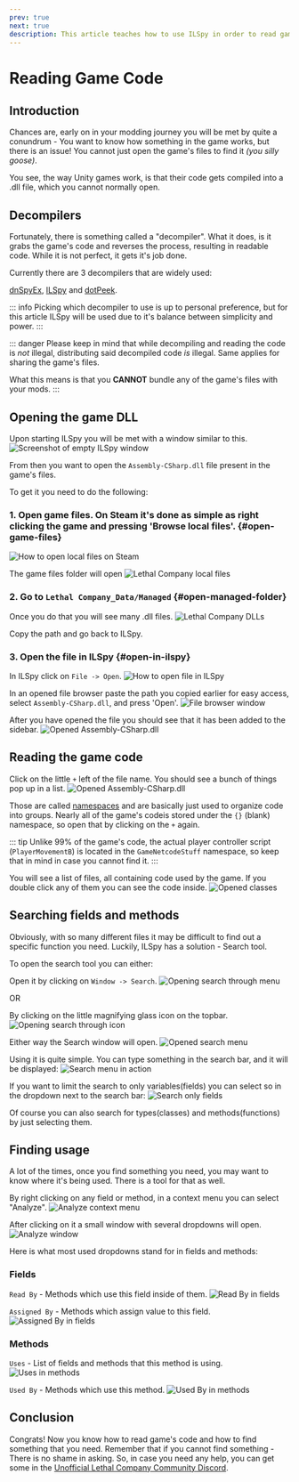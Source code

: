 ```yaml
---
prev: true
next: true
description: This article teaches how to use ILSpy in order to read game's code
---
```


# Reading Game Code
## Introduction
Chances are, early on in your modding journey you will be met by quite a conundrum - You want to know how something in the game works, but there is an issue! You cannot just open the game's files to find it *(you silly goose)*. 

You see, the way Unity games work, is that their code gets compiled into a .dll file, which you cannot normally open. 

## Decompilers
Fortunately, there is something called a "decompiler". What it does, is it grabs the game's code and reverses the process, resulting in readable code. While it is not perfect, it gets it's job done.

Currently there are 3 decompilers that are widely used:

[dnSpyEx](https://github.com/dnSpyEx/dnSpy), [ILSpy](https://github.com/icsharpcode/ILSpy) and [dotPeek](https://www.jetbrains.com/decompiler/). 

::: info
Picking which decompiler to use is up to personal preference, but for this article ILSpy will be used due to it's balance between simplicity and power.
:::

::: danger
Please keep in mind that while decompiling and reading the code is *not* illegal, distributing said decompiled code *is* illegal. Same applies for sharing the game's files. 

What this means is that you **CANNOT** bundle any of the game's files with your mods.
:::

## Opening the game DLL
Upon starting ILSpy you will be met with a window similar to this.
![Screenshot of empty ILSpy window](/images/reading-game-code/ilspy-window.png)

From then you want to open the `Assembly-CSharp.dll` file present in the game's files. 

To get it you need to do the following:
### 1. Open game files. On Steam it's done as simple as right clicking the game and pressing 'Browse local files'. {#open-game-files}
![How to open local files on Steam](/images/reading-game-code/opening-local-files.png)

The game files folder will open
![Lethal Company local files](/images/reading-game-code/lc-game-folder.png)

### 2. Go to `Lethal Company_Data/Managed` {#open-managed-folder}

Once you do that you will see many .dll files.
![Lethal Company DLLs](/images/reading-game-code/lc-dlls.png)

Copy the path and go back to ILSpy.

### 3. Open the file in ILSpy {#open-in-ilspy}

In ILSpy click on `File -> Open`.
![How to open file in ILSpy](/images/reading-game-code/ilspy-open.png)

In an opened file browser paste the path you copied earlier for easy access, select `Assembly-CSharp.dll`, and press 'Open'. 
![File browser window](/images/reading-game-code/opened-folder.png)

After you have opened the file you should see that it has been added to the sidebar.
![Opened Assembly-CSharp.dll](/images/reading-game-code/opened-asc-in-ilspy.png)

## Reading the game code
Click on the little `+` left of the file name. You should see a bunch of things pop up in a list.
![Opened Assembly-CSharp.dll](/images/reading-game-code/namespaces.png)

Those are called [namespaces](https://learn.microsoft.com/en-us/dotnet/csharp/fundamentals/types/namespaces) and are basically just used to organize code into groups. Nearly all of the game's codeis stored under the `{}` (blank) namespace, so open that by clicking on the `+` again.

::: tip
Unlike 99% of the game's code, the actual player controller script (`PlayerMovementB`) is located in the `GameNetcodeStuff` namespace, so keep that in mind in case you cannot find it.
:::

You will see a list of files, all containing code used by the game. If you double click any of them you can see the code inside.
![Opened classes](/images/reading-game-code/so-many-classes.png)

## Searching fields and methods
Obviously, with so many different files it may be difficult to find out a specific function you need. Luckily, ILSpy has a solution - Search tool.

To open the search tool you can either:

Open it by clicking on `Window -> Search`.
![Opening search through menu](/images/reading-game-code/window-search.png)

OR

By clicking on the little magnifying glass icon on the topbar.
![Opening search through icon](/images/reading-game-code/glass-icon.png)

Either way the Search window will open.
![Opened search menu](/images/reading-game-code/opened-search.png)

Using it is quite simple. You can type something in the search bar, and it will be displayed:
![Search menu in action](/images/reading-game-code/search-in-action.png)

If you want to limit the search to only variables(fields) you can select so in the dropdown next to the search bar:
![Search only fields](/images/reading-game-code/only-fields.png)

Of course you can also search for types(classes) and methods(functions) by just selecting them.

## Finding usage
A lot of the times, once you find something you need, you may want to know where it's being used. There is a tool for that as well.

By right clicking on any field or method, in a context menu you can select "Analyze".
![Analyze context menu](/images/reading-game-code/analyze-context.png)

After clicking on it a small window with several dropdowns will open.
![Analyze window](/images/reading-game-code/analyze-window.png)

Here is what most used dropdowns stand for in fields and methods:

### Fields

`Read By` - Methods which use this field inside of them.
![Read By in fields](/images/reading-game-code/field-readby.png)

`Assigned By` - Methods which assign value to this field.
![Assigned By in fields](/images/reading-game-code/field-assignedby.png)

### Methods
`Uses` - List of fields and methods that this method is using.
![Uses in methods](/images/reading-game-code/methods-uses.png)

`Used By` - Methods which use this method.
![Used By in methods](/images/reading-game-code/methods-usedby.png)

## Conclusion
Congrats! Now you know how to read game's code and how to find something that you need. Remember that if you cannot find something - There is no shame in asking. So, in case you need any help, you can get some in the [Unofficial Lethal Company Community Discord](https://discord.gg/nYcQFEpXfU).
